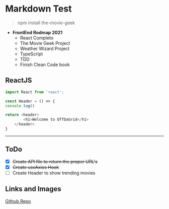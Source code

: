 # Markdown Test

> npm install the-movie-geek

- **FrontEnd Rodmap 2021**
    - React Completo
    - The Movie Geek Project
    - Weather Wizard Project
    - TypeScript
    - TDD
    - Finish Clean Code book

## ReactJS
```js
import React from 'react';

const Header = () => {
console.log()

return <header>
        <h1>Welcome to OffDaGrid</h1>
    </header>
}
````
---

## ToDo

- [x] ~~Create API file to return the proper URL's~~
- [x] ~~Create useAxios Hook~~
- [ ] Create Header to show trending movies

## Links and Images

[Github Repo](https://github.com/theonlyjaum/git-essencial "Git Essentials repo")
